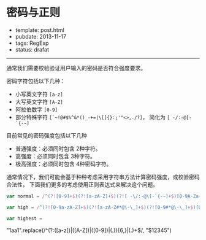 
# 密码与正则

- template: post.html
- pubdate: 2013-11-17
- tags: RegExp
- status: drafat

----

通常我们需要校验验证用户输入的密码是否符合强度要求。

密码字符包括以下几种：

- 小写英文字符 `[a-z]`
- 大写英文字符 `[A-Z]`
- 阿拉伯数字 `[0-9]`
- 部分特殊字符 <code>[&#96;~!@#$%^&*()_\-+=|\\\[\]{}:;'"<>,.\/?]</code>，
    简化为 <code>[ -\/:-@\[-&#96;{-~]</code>

<!-- 注，md 的限制，上面特殊字符中 ` 使用 &#96; 代替。 -->

目前常见的密码强度包括以下几种

- 普通强度：必须同时包含 2种字符。
- 高强度：必须同时包含 3种字符。
- 极高强度：必须同时包含 4种密码字符。

通常情况下，我们可能会基于种种考虑采用字符串方法计算密码强度，或校验密码合法性，
下面我们更多的考虑使用正则表达式来解决这个问题。

```js
var normal = /^(?![0-9]+$)(?![a-zA-Z]+$)(?![ -\/:-@\[-`{-~]+$)[0-9A-Za-z -\/:-@\[-`{-~]{6,20}$/;

var high = /^(?![0-9a-zA-Z]+$)(?![a-zA-Z#*@\-\_]+$)(?![0-9#*@\-\_]+$)[0-9A-Za-z#*@\-\_]{6,20}$/;

var highest =
```

"1aa1".replace(/^(?:([a-z])|([A-Z])|([0-9])|(.)){6,}|(.)+$/, "$1$2$3$4$5")
